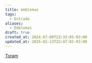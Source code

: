 ```yaml
---
title: emblemas
tags:
  - Entrada
aliases:
  - Emblemas
draft: true
created_at: 2024-07-09T23:33:05-03:00
updated_at: 2025-02-13T22:47:02-03:00
---
```


[Toram](../../26/entrada/Toram.md)
